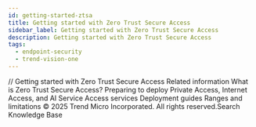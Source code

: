 ```yaml
---
id: getting-started-ztsa
title: Getting started with Zero Trust Secure Access
sidebar_label: Getting started with Zero Trust Secure Access
description: Getting started with Zero Trust Secure Access
tags:
  - endpoint-security
  - trend-vision-one
---
```


/*<![CDATA[*/ $('#title').html($('meta[name=map-description]').attr('content')); /*]]>*/ Getting started with Zero Trust Secure Access Related information What is Zero Trust Secure Access? Preparing to deploy Private Access, Internet Access, and AI Service Access services Deployment guides Ranges and limitations © 2025 Trend Micro Incorporated. All rights reserved.Search Knowledge Base